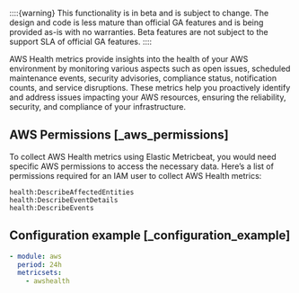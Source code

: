 ::::{warning}
This functionality is in beta and is subject to change. The design and code is less mature than official GA features and is being provided as-is with no warranties. Beta features are not subject to the support SLA of official GA features.
::::


AWS Health metrics provide insights into the health of your AWS environment by monitoring various aspects such as open issues, scheduled maintenance events, security advisories, compliance status, notification counts, and service disruptions. These metrics help you proactively identify and address issues impacting your AWS resources, ensuring the reliability, security, and compliance of your infrastructure.


## AWS Permissions [_aws_permissions]

To collect AWS Health metrics using Elastic Metricbeat, you would need specific AWS permissions to access the necessary data. Here’s a list of permissions required for an IAM user to collect AWS Health metrics:

```
health:DescribeAffectedEntities
health:DescribeEventDetails
health:DescribeEvents
```


## Configuration example [_configuration_example]

```yaml
- module: aws
  period: 24h
  metricsets:
    - awshealth
```

